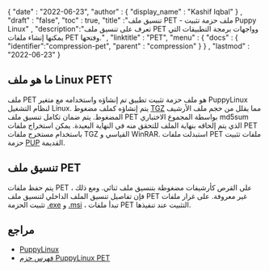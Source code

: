 {
  "date" : "2022-06-23",
  "author" : {
    "display_name" : "Kashif Iqbal"
} ,
  "draft" : "false",
  "toc" : true,
  "title" :"تنسيق ملف PET - ملف حزمة تثبيت Puppy Linux" ,
  "description":"تعرف على تنسيق ملف PET وواجهات برمجة التطبيقات التي يمكنها إنشاء ملفات PET وفتحها." ,
  "linktitle" : "PET",
  "menu" : {
    "docs" : {
      "identifier":"compression-pet",
      "parent" : "compression"
}
} ,
  "lastmod" : "2022-06-23"
}

## ما هو ملف Linux PET؟

ملف PET هو ملف حزمة تثبيت تطبيق تم إنشاؤه واستخدامه مع متغير PuppyLinux لنظام التشغيل Linux. يتم إنشاؤه كملف مضغوط [TGZ](/ar/compression/tgz/) مما يقلل من حجم ملف الأرشيف المضغوط. يتم ضمان تكامل تنسيق ملف PET بواسطة المجموع الاختباري md5sum الذي يتم إلحاقه بنهاية الملف للتحقق منه في النهاية البعيدة. يمكن استخراج ملفات PET باستخدام مستخرج ملفات TGZ القياسي و WinRAR. استبدلت ملفات PET ملفات تثبيت حزمة [PUP](/ar/compression/pup/) القديمة.

## تنسيق ملف PET

يتم حفظ ملفات PET على القرص كأرشيفات مضغوطة بتنسيق ملف ثنائي. ومع ذلك ، فإن تفاصيل تنسيق الملف الداخلي لتنسيق ملف PET غير معروفة. على غرار ملفات تثبيت الحزمة [.exe](/ar/executable/exe/) و [.msi](/ar/executable/msi/) ، تبدأ ملفات PET التثبيت عند تنفيذها.

## مراجع

* [PuppyLinux](https://en.wikipedia.org/wiki/Puppy_Linux)
* [فهرس حزم PuppyLinux PET](https://distro.ibiblio.org/puppylinux/pet-packages-lucid/)


